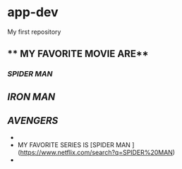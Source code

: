 # app-dev
My first repository
## ** MY FAVORITE MOVIE ARE**
### *SPIDER MAN*
## *IRON MAN*
## *AVENGERS*
+
+ MY FAVORITE SERIES IS [SPIDER MAN ] (https://www.netflix.com/search?q=SPIDER%20MAN)
+ 
